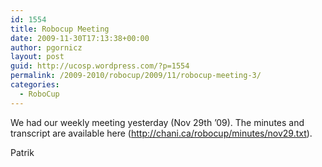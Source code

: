 ```yaml
---
id: 1554
title: Robocup Meeting
date: 2009-11-30T17:13:38+00:00
author: pgornicz
layout: post
guid: http://ucosp.wordpress.com/?p=1554
permalink: /2009-2010/robocup/2009/11/robocup-meeting-3/
categories:
  - RoboCup
---
```

We had our weekly meeting yesterday (Nov 29th &#8217;09). The minutes and transcript are available here (http://chani.ca/robocup/minutes/nov29.txt).

Patrik